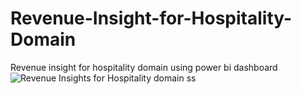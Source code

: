 # Revenue-Insight-for-Hospitality-Domain
Revenue insight for hospitality domain using power bi dashboard
![Revenue Insights for Hospitality domain ss](https://github.com/ThambiPrabhakaran/Revenue-Insight-for-Hospitality-Domain/assets/134784244/5f9259c7-ffb0-4be0-bd0c-2c9aa5ae7ffa)
